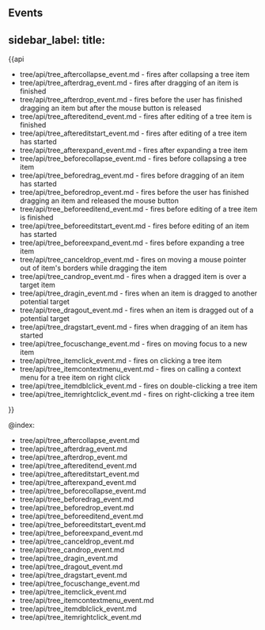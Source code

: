 Events
---
sidebar_label: 
title: 
---          

{{api

- tree/api/tree_aftercollapse_event.md - fires after collapsing a tree item
- tree/api/tree_afterdrag_event.md - fires after dragging of an item is finished
- tree/api/tree_afterdrop_event.md - fires before the user has finished dragging an item but after the mouse button is released
- tree/api/tree_aftereditend_event.md - fires after editing of a tree item is finished
- tree/api/tree_aftereditstart_event.md - fires after editing of a tree item has started
- tree/api/tree_afterexpand_event.md - fires after expanding a tree item
- tree/api/tree_beforecollapse_event.md - fires before collapsing a tree item
- tree/api/tree_beforedrag_event.md - fires before dragging of an item has started
- tree/api/tree_beforedrop_event.md - fires before the user has finished dragging an item and released the mouse button
- tree/api/tree_beforeeditend_event.md - fires before editing of a tree item is finished
- tree/api/tree_beforeeditstart_event.md - fires before editing of an item has started
- tree/api/tree_beforeexpand_event.md - fires before expanding a tree item
- tree/api/tree_canceldrop_event.md - fires on moving a mouse pointer out of item's borders while dragging the item
- tree/api/tree_candrop_event.md - fires when a dragged item is over a target item
- tree/api/tree_dragin_event.md - fires when an item is dragged to another potential target
- tree/api/tree_dragout_event.md - fires when an item is dragged out of a potential target
- tree/api/tree_dragstart_event.md - fires when dragging of an item has started
- tree/api/tree_focuschange_event.md - fires on moving focus to a new item
- tree/api/tree_itemclick_event.md - fires on clicking a tree item
- tree/api/tree_itemcontextmenu_event.md - fires on calling a context menu for a tree item on right click
- tree/api/tree_itemdblclick_event.md - fires on double-clicking a tree item
- tree/api/tree_itemrightclick_event.md - fires on right-clicking a tree item

}}

@index:
- tree/api/tree_aftercollapse_event.md
- tree/api/tree_afterdrag_event.md
- tree/api/tree_afterdrop_event.md
- tree/api/tree_aftereditend_event.md
- tree/api/tree_aftereditstart_event.md
- tree/api/tree_afterexpand_event.md
- tree/api/tree_beforecollapse_event.md
- tree/api/tree_beforedrag_event.md
- tree/api/tree_beforedrop_event.md
- tree/api/tree_beforeeditend_event.md
- tree/api/tree_beforeeditstart_event.md
- tree/api/tree_beforeexpand_event.md
- tree/api/tree_canceldrop_event.md
- tree/api/tree_candrop_event.md
- tree/api/tree_dragin_event.md
- tree/api/tree_dragout_event.md
- tree/api/tree_dragstart_event.md
- tree/api/tree_focuschange_event.md
- tree/api/tree_itemclick_event.md
- tree/api/tree_itemcontextmenu_event.md
- tree/api/tree_itemdblclick_event.md
- tree/api/tree_itemrightclick_event.md
